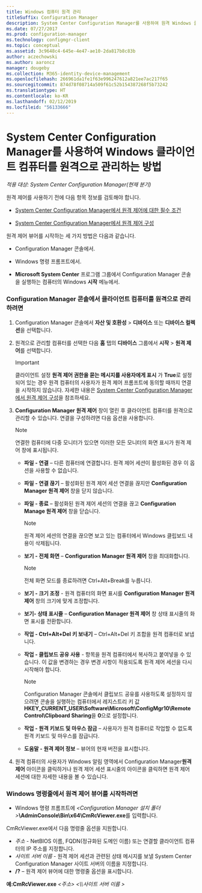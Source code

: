 ```yaml
---
title: Windows 컴퓨터 원격 관리
titleSuffix: Configuration Manager
description: System Center Configuration Manager를 사용하여 원격 Windows 클라이언트 컴퓨터를 관리합니다.
ms.date: 07/27/2017
ms.prod: configuration-manager
ms.technology: configmgr-client
ms.topic: conceptual
ms.assetid: 3c9648c4-645e-4e47-ae10-2da817b8c83b
author: aczechowski
ms.author: aaroncz
manager: dougeby
ms.collection: M365-identity-device-management
ms.openlocfilehash: 266961da1fe1f63e996247612a821ee7ac217f65
ms.sourcegitcommit: 874d78f08714a509f61c52b154387268f5b73242
ms.translationtype: HT
ms.contentlocale: ko-KR
ms.lasthandoff: 02/12/2019
ms.locfileid: "56133666"
---
```

# <a name="how-to-remotely-administer-a-windows-client-computer-by-using-system-center-configuration-manager"></a>System Center Configuration Manager를 사용하여 Windows 클라이언트 컴퓨터를 원격으로 관리하는 방법

*적용 대상: System Center Configuration Manager(현재 분기)*

원격 제어를 사용하기 전에 다음 항목 정보를 검토해야 합니다.  

-   [System Center Configuration Manager에서 원격 제어에 대한 필수 조건](../../../../core/clients/manage/remote-control/prerequisites-for-remote-control.md)  

-   [System Center Configuration Manager에서 원격 제어 구성](../../../../core/clients/manage/remote-control/configuring-remote-control.md)  

원격 제어 뷰어를 시작하는 세 가지 방법은 다음과 같습니다.  

-   Configuration Manager 콘솔에서.  

-   Windows 명령 프롬프트에서.  

-   **Microsoft System Center** 프로그램 그룹에서 Configuration Manager 콘솔을 실행하는 컴퓨터의 Windows **시작** 메뉴에서.  

### <a name="to-remotely-administer-a-client-computer-from-the-configuration-manager-console"></a>Configuration Manager 콘솔에서 클라이언트 컴퓨터를 원격으로 관리하려면  

1.  Configuration Manager 콘솔에서 **자산 및 호환성** > **디바이스** 또는 **디바이스 컬렉션**을 선택합니다.  

3.  원격으로 관리할 컴퓨터를 선택한 다음 **홈** 탭의 **디바이스** 그룹에서 **시작** > **원격 제어**를 선택합니다.  

    > [!IMPORTANT]  
    >  클라이언트 설정 **원격 제어 권한을 묻는 메시지를 사용자에게 표시** 가 **True**로 설정되어 있는 경우 원격 컴퓨터의 사용자가 원격 제어 프롬프트에 동의할 때까지 연결을 시작하지 않습니다. 자세한 내용은 [System Center Configuration Manager에서 원격 제어 구성](../../../../core/clients/manage/remote-control/configuring-remote-control.md)을 참조하세요.  

4.  **Configuration Manager 원격 제어** 창이 열린 후 클라이언트 컴퓨터를 원격으로 관리할 수 있습니다. 연결을 구성하려면 다음 옵션을 사용합니다.  

    > [!NOTE]  
    >  연결한 컴퓨터에 다중 모니터가 있으면 이러한 모든 모니터의 화면 표시가 원격 제어 창에 표시됩니다.  

    -   **파일 - 연결** – 다른 컴퓨터에 연결합니다. 원격 제어 세션이 활성화된 경우 이 옵션을 사용할 수 없습니다.  

    -   **파일 - 연결 끊기** – 활성화된 원격 제어 세션 연결을 끊지만 **Configuration Manager 원격 제어** 창을 닫지 않습니다.  

    -   **파일 - 종료** – 활성화된 원격 제어 세션의 연결을 끊고 **Configuration Manage 원격 제어** 창을 닫습니다.  

        > [!NOTE]  
        >  원격 제어 세션의 연결을 끊으면 보고 있는 컴퓨터에서 Windows 클립보드 내용이 삭제됩니다.  

    -   **보기 - 전체 화면** – **Configuration Manager 원격 제어** 창을 최대화합니다.  

        > [!NOTE]  
        >  전체 화면 모드를 종료하려면 Ctrl+Alt+Break를 누릅니다.  

    -   **보기 - 크기 조정** - 원격 컴퓨터의 화면 표시를 **Configuration Manager 원격 제어** 창의 크기에 맞게 조정합니다.  

    -   **보기- 상태 표시줄** – **Configuration Manager 원격 제어** 창 상태 표시줄의 화면 표시를 전환합니다.  

    -   **작업 - Ctrl+Alt+Del 키 보내기** – Ctrl+Alt+Del 키 조합을 원격 컴퓨터로 보냅니다.  

    -   **작업 - 클립보드 공유 사용** - 항목을 원격 컴퓨터에서 복사하고 붙여넣을 수 있습니다. 이 값을 변경하는 경우 변경 사항이 적용되도록 원격 제어 세션을 다시 시작해야 합니다.  

        > [!NOTE]  
        >  Configuration Manager 콘솔에서 클립보드 공유를 사용하도록 설정하지 않으려면 콘솔을 실행하는 컴퓨터에서 레지스트리 키 값 **HKEY_CURRENT_USER\Software\Microsoft\ConfigMgr10\Remote Control\Clipboard Sharing**을 **0**으로 설정합니다.  

    -   **작업 - 원격 키보드 및 마우스 잠금** – 사용자가 원격 컴퓨터로 작업할 수 없도록 원격 키보드 및 마우스를 잠급니다.  

    -   **도움말 - 원격 제어 정보** – 뷰어의 현재 버전을 표시합니다.  

5.  원격 컴퓨터의 사용자가 Windows 알림 영역에서 Configuration Manager**원격 제어** 아이콘을 클릭하거나 원격 제어 세션 표시줄의 아이콘을 클릭하면 원격 제어 세션에 대한 자세한 내용을 볼 수 있습니다.  

### <a name="to-start-the-remote-control-viewer-from-the-windows-command-line"></a>Windows 명령줄에서 원격 제어 뷰어를 시작하려면  

-   Windows 명령 프롬프트에 _<Configuration Manager 설치 폴더\>_**\AdminConsole\Bin\x64\CmRcViewer.exe**를 입력합니다.  

CmRcViewer.exe에서 다음 명령줄 옵션을 지원합니다.  

- *주소* - NetBIOS 이름, FQDN(정규화된 도메인 이름) 또는 연결할 클라이언트 컴퓨터의 IP 주소를 지정합니다.
- *사이트 서버 이름* - 원격 제어 세션과 관련된 상태 메시지를 보낼 System Center Configuration Manager 사이트 서버의 이름을 지정합니다.
- **/?** – 원격 제어 뷰어에 대한 명령줄 옵션을 표시합니다.  
     
**예:CmRcViewer.exe** *<주소\>* *<\\\사이트 서버 이름 >*  
